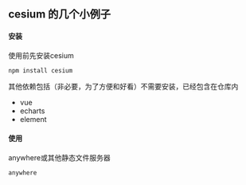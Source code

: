 ## cesium 的几个小例子

#### 安装

使用前先安装cesium

```shell
npm install cesium
```

其他依赖包括（非必要，为了方便和好看）不需要安装，已经包含在仓库内

- vue 
- echarts
- element

#### 使用

anywhere或其他静态文件服务器

```shell
anywhere
```

